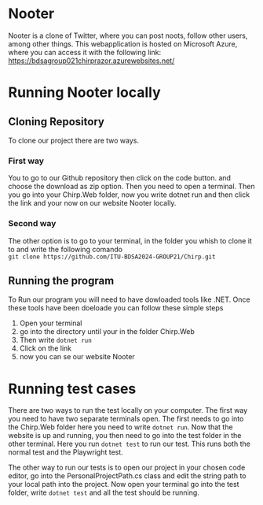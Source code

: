 # Nooter
Nooter is a clone of Twitter, where you can post noots, follow other users, among other things.
This webapplication is hosted on Microsoft Azure, where you can access it with the following link:
https://bdsagroup021chirprazor.azurewebsites.net/

# Running Nooter locally
## Cloning Repository
To clone our project there are two ways. 

### First way
You to go to our Github repository then click on the code button. and choose the download as zip option. Then you need to open a terminal. Then you go into your Chirp.Web folder, now you write dotnet run and then click the link and your now on our website Nooter locally.

### Second way
The other option is to go to your terminal, in the folder you whish to clone it to and write the following comando  
`git clone https://github.com/ITU-BDSA2024-GROUP21/Chirp.git`

## Running the program
To Run our program you will need to have dowloaded tools like .NET. Once these tools have been doeloade you can follow these simple steps

1. Open your terminal
2. go into the directory until your in the folder Chirp.Web
3. Then write `dotnet run`
4. Click on the link
5. now you can se our website Nooter

# Running test cases
There are two ways to run the test locally on your computer. The first way you need to have two separate terminals open. The first needs to go into the Chirp.Web folder here you need to write `dotnet run`. Now that the website is up and running, you then need to go into the test folder in the other terminal. Here you run `dotnet test` to run our test. This runs both the normal test and the Playwright test. 

The other way to run our tests is to open our project in your chosen code editor, go into the PersonalProjectPath.cs class and edit the string path to your local path into the project. Now open your terminal go into the test folder, write `dotnet test` and all the test should be running.
